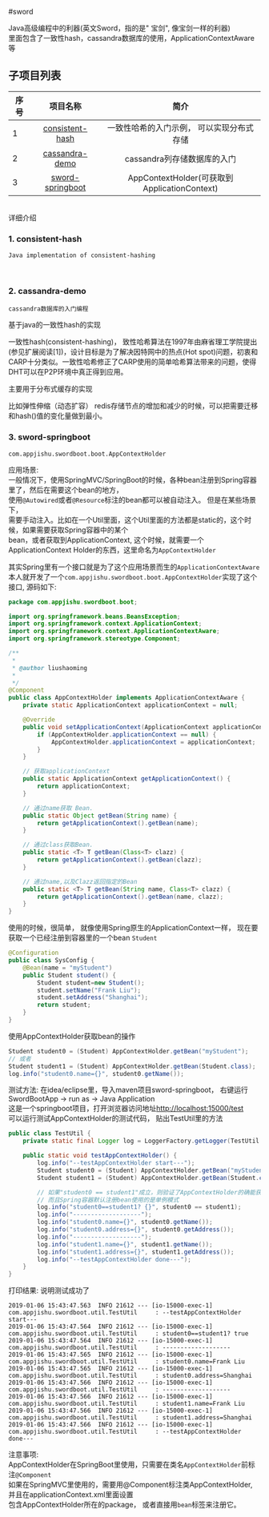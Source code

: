 #sword

Java高级编程中的利器(英文Sword，指的是" 宝剑", 像宝剑一样的利器) <br/>
里面包含了一致性hash，cassandra数据库的使用，ApplicationContextAware等

## 子项目列表

| 序号         | 项目名称           | 简介      |
| ------------- |:-------------:|:-------------:|
|  1   | [consistent-hash](https://github.com/flylib/sword/tree/master/consistent-hash) | 一致性哈希的入门示例， 可以实现分布式存储 |
|  2   | [cassandra-demo](https://github.com/flylib/sword/tree/master/cassandra-demo) | cassandra列存储数据库的入门 |
|  3   | [sword-springboot](https://github.com/flylib/sword/tree/master/sword-springboot) | AppContextHolder(可获取到ApplicationContext) |

<br/>
详细介绍

### 1. consistent-hash  <br/>
    Java implementation of consistent-hashing
<br/>

### 2. cassandra-demo <br/>
    cassandra数据库的入门编程

基于java的一致性hash的实现

一致性hash(consistent-hashing)，
致性哈希算法在1997年由麻省理工学院提出(参见扩展阅读[1])，设计目标是为了解决因特网中的热点(Hot spot)问题，初衷和CARP十分类似。一致性哈希修正了CARP使用的简单哈希算法带来的问题，使得DHT可以在P2P环境中真正得到应用。

主要用于分布式缓存的实现

比如弹性伸缩（动态扩容） 
redis存储节点的增加和减少的时候，可以把需要迁移和hash()值的变化量做到最小。

### 3. sword-springboot

<code>com.appjishu.swordboot.boot.AppContextHolder</code>
<br/>

应用场景: <br/>
一般情况下，使用SpringMVC/SpringBoot的时候，各种bean注册到Spring容器里了，然后在需要这个bean的地方，<br/>
使用<code>@Autowired</code>或者<code>@Resource</code>标注的bean都可以被自动注入。 但是在某些场景下，<br/>
需要手动注入。比如在一个Util里面，这个Util里面的方法都是static的，这个时候，如果需要获取Spring容器中的某个<br/>
bean，或者获取到ApplicationContext, 这个时候，就需要一个ApplicationContext Holder的东西，这里命名为<code>AppContextHolder</code>

其实Spring里有一个接口就是为了这个应用场景而生的<code>ApplicationContextAware</code> <br/>
本人就开发了一个<code>com.appjishu.swordboot.boot.AppContextHolder</code>实现了这个接口, 源码如下: <br/>
```java
package com.appjishu.swordboot.boot;

import org.springframework.beans.BeansException;
import org.springframework.context.ApplicationContext;
import org.springframework.context.ApplicationContextAware;
import org.springframework.stereotype.Component;

/**
 *
 * @author liushaoming
 *
 */
@Component
public class AppContextHolder implements ApplicationContextAware {
    private static ApplicationContext applicationContext = null;

    @Override
    public void setApplicationContext(ApplicationContext applicationContext) throws BeansException {
        if (AppContextHolder.applicationContext == null) {
            AppContextHolder.applicationContext = applicationContext;
        }
    }

    // 获取applicationContext
    public static ApplicationContext getApplicationContext() {
        return applicationContext;
    }

    // 通过name获取 Bean.
    public static Object getBean(String name) {
        return getApplicationContext().getBean(name);
    }

    // 通过class获取Bean.
    public static <T> T getBean(Class<T> clazz) {
        return getApplicationContext().getBean(clazz);
    }

    // 通过name,以及Clazz返回指定的Bean
    public static <T> T getBean(String name, Class<T> clazz) {
        return getApplicationContext().getBean(name, clazz);
    }
}
```
使用的时候，很简单， 就像使用Spring原生的ApplicationContext一样， 现在要获取一个已经注册到容器里的一个bean <code>Student</code> <br/>
```java
@Configuration
public class SysConfig {
    @Bean(name = "myStudent")
    public Student student() {
        Student student=new Student();
        student.setName("Frank Liu");
        student.setAddress("Shanghai");
        return student;
    }
}
```
使用AppContextHolder获取bean的操作
```java
Student student0 = (Student) AppContextHolder.getBean("myStudent");
// 或者
Student student1 = (Student) AppContextHolder.getBean(Student.class);
log.info("student0.name={}", student0.getName());
```
测试方法:
在idea/eclipse里，导入maven项目sword-springboot， 右键运行SwordBootApp -> run as -> Java Application <br/>
这是一个springboot项目，打开浏览器访问地址[http://localhost:15000/test](http://localhost:15000/test) <br/>
可以运行测试AppContextHolder的测试代码， 贴出TestUtil里的方法
```java
public class TestUtil {
    private static final Logger log = LoggerFactory.getLogger(TestUtil.class);

    public static void testAppContextHolder() {
        log.info("--testAppContextHolder start---");
        Student student0 = (Student) AppContextHolder.getBean("myStudent");
        Student student1 = (Student) AppContextHolder.getBean(Student.class);

        // 如果"student0 == student1"成立，则验证了AppContextHolder的确能获取到Spring容器ApplicationContext
        // 而且Spring容器默认注册bean使用的是单例模式
        log.info("student0==student1? {}", student0 == student1);
        log.info("-------------------");
        log.info("student0.name={}", student0.getName());
        log.info("student0.address={}", student0.getAddress());
        log.info("-------------------");
        log.info("student1.name={}", student1.getName());
        log.info("student1.address={}", student1.getAddress());
        log.info("--testAppContextHolder done---");
    }
}
```
打印结果: 说明测试成功了
```
2019-01-06 15:43:47.563  INFO 21612 --- [io-15000-exec-1] com.appjishu.swordboot.util.TestUtil     : --testAppContextHolder start---
2019-01-06 15:43:47.564  INFO 21612 --- [io-15000-exec-1] com.appjishu.swordboot.util.TestUtil     : student0==student1? true
2019-01-06 15:43:47.564  INFO 21612 --- [io-15000-exec-1] com.appjishu.swordboot.util.TestUtil     : -------------------
2019-01-06 15:43:47.565  INFO 21612 --- [io-15000-exec-1] com.appjishu.swordboot.util.TestUtil     : student0.name=Frank Liu
2019-01-06 15:43:47.565  INFO 21612 --- [io-15000-exec-1] com.appjishu.swordboot.util.TestUtil     : student0.address=Shanghai
2019-01-06 15:43:47.566  INFO 21612 --- [io-15000-exec-1] com.appjishu.swordboot.util.TestUtil     : -------------------
2019-01-06 15:43:47.566  INFO 21612 --- [io-15000-exec-1] com.appjishu.swordboot.util.TestUtil     : student1.name=Frank Liu
2019-01-06 15:43:47.566  INFO 21612 --- [io-15000-exec-1] com.appjishu.swordboot.util.TestUtil     : student1.address=Shanghai
2019-01-06 15:43:47.566  INFO 21612 --- [io-15000-exec-1] com.appjishu.swordboot.util.TestUtil     : --testAppContextHolder done---
```

注意事项: <br/>
AppContextHolder在SpringBoot里使用，只需要在类名<code>AppContextHolder</code>前标注<code>@Component</code> <br/>
如果在SpringMVC里使用的，需要用@Component标注类AppContextHolder, 并且在applicationContext.xml里面设置<component-span> <br/>
包含AppContextHolder所在的package，  或者直接用<code>bean</code>标签来注册它。
